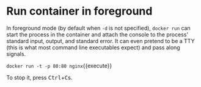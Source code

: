 # Run container in foreground
In foreground mode (by default when `-d` is not specified), `docker run` can start the process in the container and attach the console to the process' standard input, output, and standard error. It can even pretend to be a TTY (this is what most command line executables expect) and pass along signals.

`docker run -t -p 80:80 nginx`{{execute}}

To stop it, press <kbd>Ctrl</kbd>+<kbd>C</kbd>s.